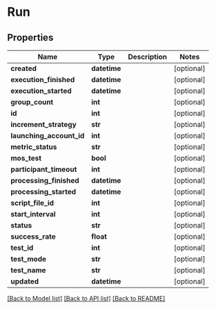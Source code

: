 # Run

## Properties
Name | Type | Description | Notes
------------ | ------------- | ------------- | -------------
**created** | **datetime** |  | [optional] 
**execution_finished** | **datetime** |  | [optional] 
**execution_started** | **datetime** |  | [optional] 
**group_count** | **int** |  | [optional] 
**id** | **int** |  | [optional] 
**increment_strategy** | **str** |  | [optional] 
**launching_account_id** | **int** |  | [optional] 
**metric_status** | **str** |  | [optional] 
**mos_test** | **bool** |  | [optional] 
**participant_timeout** | **int** |  | [optional] 
**processing_finished** | **datetime** |  | [optional] 
**processing_started** | **datetime** |  | [optional] 
**script_file_id** | **int** |  | [optional] 
**start_interval** | **int** |  | [optional] 
**status** | **str** |  | [optional] 
**success_rate** | **float** |  | [optional] 
**test_id** | **int** |  | [optional] 
**test_mode** | **str** |  | [optional] 
**test_name** | **str** |  | [optional] 
**updated** | **datetime** |  | [optional] 

[[Back to Model list]](../README.md#documentation-for-models) [[Back to API list]](../README.md#documentation-for-api-endpoints) [[Back to README]](../README.md)


